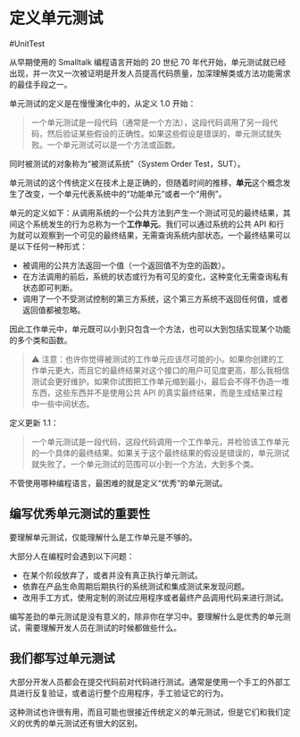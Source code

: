 # 定义单元测试
#UnitTest 

从早期使用的 Smalltalk 编程语言开始的 20 世纪 70 年代开始，单元测试就已经出现，并一次又一次被证明是开发人员提高代码质量，加深理解类或方法功能需求的最佳手段之一。

单元测试的定义是在慢慢演化中的，从定义 1.0 开始：

> 一个单元测试是一段代码（通常是一个方法），这段代码调用了另一段代码，然后验证某些假设的正确性。如果这些假设是错误的，单元测试就失败。一个单元测试可以是一个方法或函数。

同时被测试的对象称为“被测试系统”（System Order Test，SUT）。

单元测试的这个传统定义在技术上是正确的，但随着时间的推移，**单元**这个概念发生了改变，一个单元代表系统中的“功能单元”或者一个“用例”。

单元的定义如下：从调用系统的一个公共方法到产生一个测试可见的最终结果，其间这个系统发生的行为总称为一个**工作单元**。我们可以通过系统的公共 API 和行为就可以观察到一个可见的最终结果，无需查询系统内部状态。一个最终结果可以是以下任何一种形式：

+ 被调用的公共方法返回一个值（一个返回值不为空的函数）。
+ 在方法调用的前后，系统的状态或行为有可见的变化，这种变化无需查询私有状态即可判断。
+ 调用了一个不受测试控制的第三方系统，这个第三方系统不返回任何值，或者返回值都被忽略。

因此工作单元中，单元既可以小到只包含一个方法，也可以大到包括实现某个功能的多个类和函数。

> ⚠️ 注意：也许你觉得被测试的工作单元应该尽可能的小。如果你创建的工作单元更大，而且它的最终结果对这个接口的用户可见度更高，那么我相信测试会更好维护。如果你试图把工作单元缩到最小，最后会不得不伪造一堆东西，这些东西并不是使用公共 API 的真实最终结果，而是生成结果过程中一些中间状态。

定义更新 1.1：

> 一个单元测试是一段代码，这段代码调用一个工作单元，并检验该工作单元的一个具体的最终结果。如果关于这个最终结果的假设是错误的，单元测试就失败了。一个单元测试的范围可以小到一个方法，大到多个类。

不管使用哪种编程语言，最困难的就是定义“优秀”的单元测试。

## 编写优秀单元测试的重要性

要理解单元测试，仅能理解什么是工作单元是不够的。

大部分人在编程时会遇到以下问题：

+ 在某个阶段放弃了，或者并没有真正执行单元测试。
+ 依靠在产品生命周期后期执行的系统测试和集成测试来发现问题。
+ 改用手工方式，使用定制的测试应用程序或者最终产品调用代码来进行测试。

编写差劲的单元测试是没有意义的，除非你在学习中。要理解什么是优秀的单元测试，需要理解开发人员在测试的时候都做些什么。

## 我们都写过单元测试

大部分开发人员都会在提交代码前对代码进行测试。通常是使用一个手工的外部工具进行反复验证，或者运行整个应用程序，手工验证它的行为。

这种测试也许很有用，而且可能也很接近传统定义的单元测试，但是它们和我们定义的优秀的单元测试还有很大的区别。